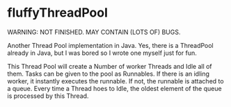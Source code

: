 # fluffyThreadPool
WARNING: NOT FINISHED. MAY CONTAIN (LOTS OF) BUGS.

Another Thread Pool implementation in Java.
Yes, there is a ThreadPool already in Java, but I was bored so I wrote one myself just for fun.

This Thread Pool will create a Number of worker Threads and Idle all of them. Tasks can be given to the pool
as Runnables. If there is an idling worker, it instantly executes the runnable. If not, the runnable is attached to a
queue. Every time a Thread hoes to Idle, the oldest element of the queue is processed by this Thread.
